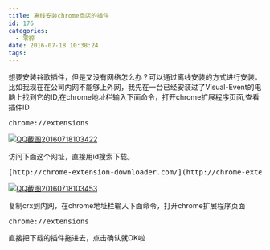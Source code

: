```yaml
---
title: 离线安装chrome商店的插件
id: 176
categories:
  - 零碎
date: 2016-07-18 10:38:24
tags:
---
```


想要安装谷歌插件，但是又没有网络怎么办？可以通过离线安装的方式进行安装。比如我现在在公司内网不能够上外网，我先在一台已经安装过了Visual-Event的电脑上找到它的ID,在chrome地址栏输入下面命令，打开chrome扩展程序页面,查看插件ID
<pre>chrome://extensions</pre>
[![QQ截图20160718103422](http://echo.chenbitao.com/wp-content/uploads/2016/07/QQ截图20160718103422.jpg)](http://echo.chenbitao.com/wp-content/uploads/2016/07/QQ截图20160718103422.jpg)

访问下面这个网址，直接用id搜索下载。
<pre>[http://chrome-extension-downloader.com/](http://chrome-extension-downloader.com/)</pre>
[![QQ截图20160718103453](http://echo.chenbitao.com/wp-content/uploads/2016/07/QQ截图20160718103453.jpg)](http://echo.chenbitao.com/wp-content/uploads/2016/07/QQ截图20160718103453.jpg)

复制crx到内网，在chrome地址栏输入下面命令，打开chrome扩展程序页面
<pre>chrome://extensions</pre>
直接把下载的插件拖进去，点击确认就OK啦